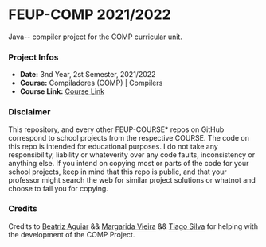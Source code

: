 # FEUP-COMP 2021/2022
Java-- compiler project for the COMP curricular unit.

### Project Infos
* **Date:** 3nd Year, 2st Semester, 2021/2022
* **Course:** Compiladores (COMP) | Compilers
* **Course Link:** [Course Link](https://sigarra.up.pt/feup/en/UCURR_GERAL.FICHA_UC_VIEW?pv_ocorrencia_id=484379)

### Disclaimer
This repository, and every other FEUP-COURSE* repos on GitHub correspond to school projects from the respective COURSE. The code on this repo is intended for educational purposes. I do not take any responsibility, liability or whateverity over any code faults, inconsistency or anything else. If you intend on copying most or parts of the code for your school projects, keep in mind that this repo is public, and that your professor might search the web for similar project solutions or whatnot and choose to fail you for copying.

### Credits
Credits to [Beatriz Aguiar](https://github.com/beatriz-ag) && [Margarida Vieira](https://github.com/margaridav27) && [Tiago Silva](https://github.com/TiagoCaldaSilva) for helping with the development of the COMP Project.
